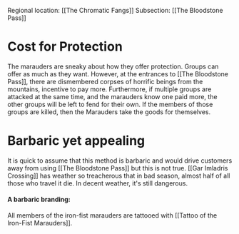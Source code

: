 Regional location: [[The Chromatic Fangs]]
Subsection: [[The Bloodstone Pass]] 
# Cost for Protection
The marauders are sneaky about how they offer protection. Groups can offer as much as they want. However, at the entrances to [[The Bloodstone Pass]], there are dismembered corpses of horrific beings from the mountains, incentive to pay more. Furthermore, if multiple groups are attacked at the same time, and the marauders know one paid more, the other groups will be left to fend for their own. If the members of those groups are killed, then the Marauders take the goods for themselves.

# Barbaric yet appealing
It is quick to assume that this method is barbaric and would drive customers away from using [[The Bloodstone Pass]] but this is not true. [[Gar Imladris Crossing]] has weather so treacherous that in bad season, almost half of all those who travel it die. In decent weather, it's still dangerous. 

#### A barbaric branding:
All members of the iron-fist marauders are tattooed with [[Tattoo of the Iron-Fist Marauders]]. 